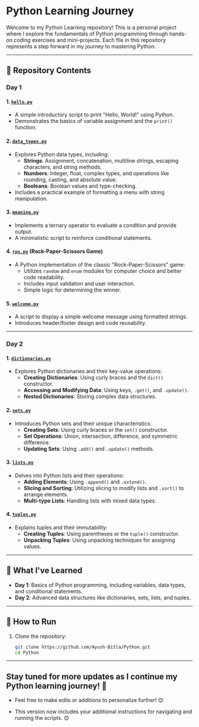 # Python Learning Journey

Welcome to my Python Learning repository! This is a personal project where I explore the fundamentals of Python programming through hands-on coding exercises and mini-projects. Each file in this repository represents a step forward in my journey to mastering Python.

---

## 📂 Repository Contents

### **Day 1**
#### 1. [`hello.py`](https://github.com/Ayush-Bitla/Python/blob/main/Day1/hello.py)
- A simple introductory script to print "Hello, World!" using Python.
- Demonstrates the basics of variable assignment and the `print()` function.

#### 2. [`data_types.py`](https://github.com/Ayush-Bitla/Python/blob/main/Day1/data_types.py)
- Explores Python data types, including:
  - **Strings**: Assignment, concatenation, multiline strings, escaping characters, and string methods.
  - **Numbers**: Integer, float, complex types, and operations like rounding, casting, and absolute value.
  - **Booleans**: Boolean values and type-checking.
- Includes a practical example of formatting a menu with string manipulation.

#### 3. [`meaning.py`](https://github.com/Ayush-Bitla/Python/blob/main/Day1/meaning.py)
- Implements a ternary operator to evaluate a condition and provide output.
- A minimalistic script to reinforce conditional statements.

#### 4. [`rps.py`](https://github.com/Ayush-Bitla/Python/blob/main/Day1/rps.py) (Rock-Paper-Scissors Game)
- A Python implementation of the classic "Rock-Paper-Scissors" game:
  - Utilizes `random` and `enum` modules for computer choice and better code readability.
  - Includes input validation and user interaction.
  - Simple logic for determining the winner.

#### 5. [`welcome.py`](https://github.com/Ayush-Bitla/Python/blob/main/Day1/welcome.py)
- A script to display a simple welcome message using formatted strings.
- Introduces header/footer design and code reusability.

---
### **Day 2**
#### 1. [`dictionaries.py`](https://github.com/Ayush-Bitla/Python/blob/main/Day2/dictionaries.py)
- Explores Python dictionaries and their key-value operations:
  - **Creating Dictionaries**: Using curly braces and the `dict()` constructor.
  - **Accessing and Modifying Data**: Using keys, `.get()`, and `.update()`.
  - **Nested Dictionaries**: Storing complex data structures.

#### 2. [`sets.py`](https://github.com/Ayush-Bitla/Python/blob/main/Day2/sets.py)
- Introduces Python sets and their unique characteristics:
  - **Creating Sets**: Using curly braces or the `set()` constructor.
  - **Set Operations**: Union, intersection, difference, and symmetric difference.
  - **Updating Sets**: Using `.add()` and `.update()` methods.

#### 3. [`lists.py`](https://github.com/Ayush-Bitla/Python/blob/main/Day2/lists.py)
- Delves into Python lists and their operations:
  - **Adding Elements**: Using `.append()` and `.extend()`.
  - **Slicing and Sorting**: Utilizing slicing to modify lists and `.sort()` to arrange elements.
  - **Multi-type Lists**: Handling lists with mixed data types.

#### 4. [`tuples.py`](https://github.com/Ayush-Bitla/Python/blob/main/Day2/tuples.py)
- Explains tuples and their immutability:
  - **Creating Tuples**: Using parentheses or the `tuple()` constructor.
  - **Unpacking Tuples**: Using unpacking techniques for assigning values.

---

## 🧠 What I've Learned
- **Day 1**: Basics of Python programming, including variables, data types, and conditional statements.
- **Day 2**: Advanced data structures like dictionaries, sets, lists, and tuples.

---

## 🚀 How to Run
1. Clone the repository:
   ```bash
   git clone https://github.com/Ayush-Bitla/Python.git
   cd Python

---

## Stay tuned for more updates as I continue my Python learning journey! 🚀

- Feel free to make edits or additions to personalize further! 😊

- This version now includes your additional instructions for navigating and running the scripts. 😊

